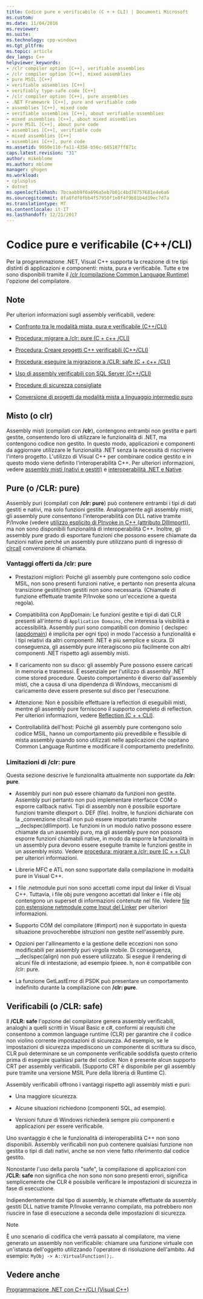 ```yaml
---
title: Codice pure e verificabile (C + + CLI) | Documenti Microsoft
ms.custom: 
ms.date: 11/04/2016
ms.reviewer: 
ms.suite: 
ms.technology: cpp-windows
ms.tgt_pltfrm: 
ms.topic: article
dev_langs: C++
helpviewer_keywords:
- /clr compiler option [C++], verifiable assemblies
- /clr compiler option [C++], mixed assemblies
- pure MSIL [C++]
- verifiable assemblies [C++]
- verifiably type-safe code [C++]
- /clr compiler option [C++], pure assemblies
- .NET Framework [C++], pure and verifiable code
- assemblies [C++], mixed code
- verifiable assemblies [C++], about verifiable assemblies
- mixed assemblies [C++], about mixed assemblies
- pure MSIL [C++], about pure code
- assemblies [C++], verifiable code
- mixed assemblies [C++]
- assemblies [C++], pure code
ms.assetid: 9050e110-fa11-4356-b56c-665187ff871c
caps.latest.revision: "31"
author: mikeblome
ms.author: mblome
manager: ghogen
ms.workload:
- cplusplus
- dotnet
ms.openlocfilehash: 7bcaabb9f0a696a5eb7b01c4bd78757681e4e6a6
ms.sourcegitcommit: 8fa8fdf0fbb4f57950f1e8f4f9b81b4d39ec7d7a
ms.translationtype: MT
ms.contentlocale: it-IT
ms.lasthandoff: 12/21/2017
---
```

# <a name="pure-and-verifiable-code-ccli"></a>Codice pure e verificabile (C++/CLI)
Per la programmazione .NET, Visual C++ supporta la creazione di tre tipi distinti di applicazioni e componenti: mista, pura e verificabile. Tutte e tre sono disponibili tramite il [/clr (compilazione Common Language Runtime)](../build/reference/clr-common-language-runtime-compilation.md) l'opzione del compilatore.  
  
## <a name="remarks"></a>Note  
 Per ulteriori informazioni sugli assembly verificabili, vedere:  
  
-   [Confronto tra le modalità mista, pura e verificabile (C++/CLI)](../dotnet/mixed-pure-and-verifiable-feature-comparison-cpp-cli.md)  
  
-   [Procedura: migrare a /clr: pure (C + c++ /CLI)](../dotnet/how-to-migrate-to-clr-pure-cpp-cli.md)  
  
-   [Procedura: Creare progetti C++ verificabili (C++/CLI)](../dotnet/how-to-create-verifiable-cpp-projects-cpp-cli.md)  
  
-   [Procedura: eseguire la migrazione a /CLR: safe (C + c++ /CLI)](../dotnet/how-to-migrate-to-clr-safe-cpp-cli.md)  
  
-   [Uso di assembly verificabili con SQL Server (C++/CLI)](../dotnet/using-verifiable-assemblies-with-sql-server-cpp-cli.md)  
  
-   [Procedure di sicurezza consigliate](../security/security-best-practices-for-cpp.md)  
  
-   [Conversione di progetti da modalità mista a linguaggio intermedio puro](../dotnet/converting-projects-from-mixed-mode-to-pure-intermediate-language.md)  
  
## <a name="mixed-clr"></a>Misto (o clr)  
 Assembly misti (compilati con **/clr**), contengono entrambi non gestita e parti gestite, consentendo loro di utilizzare le funzionalità di .NET, ma contengono codice non gestito. In questo modo, applicazioni e componenti da aggiornare utilizzare le funzionalità .NET senza la necessità di riscrivere l'intero progetto. L'utilizzo di Visual C++ per combinare codice gestito e in questo modo viene definito l'interoperabilità C++. Per ulteriori informazioni, vedere [assembly misti (nativi e gestiti)](../dotnet/mixed-native-and-managed-assemblies.md) e [interoperabilità .NET e Native](../dotnet/native-and-dotnet-interoperability.md).  
  
## <a name="pure-clrpure"></a>Pure (o /CLR: pure)  
 Assembly puri (compilati con **/clr: pure**) può contenere entrambi i tipi di dati gestiti e nativi, ma solo funzioni gestite. Analogamente agli assembly misti, gli assembly pure consentono l'interoperabilità con DLL native tramite P/Invoke (vedere [utilizzo esplicito di PInvoke in C++ (attributo DllImport)](../dotnet/using-explicit-pinvoke-in-cpp-dllimport-attribute.md)), ma non sono disponibili funzionalità di interoperabilità C++. Inoltre, gli assembly pure grado di esportare funzioni che possono essere chiamate da funzioni native perché un assembly pure utilizzano punti di ingresso di [clrcall](../cpp/clrcall.md) convenzione di chiamata.  
  
### <a name="advantages-of-clrpure"></a>Vantaggi offerti da /clr: pure  
  
-   Prestazioni migliori: Poiché gli assembly pure contengono solo codice MSIL, non sono presenti funzioni native, e pertanto non presenta alcuna transizione gestiti/non gestiti non sono necessaria. (Chiamate di funzione effettuate tramite P/Invoke sono un'eccezione a questa regola).  
  
-   Compatibilità con AppDomain: Le funzioni gestite e tipi di dati CLR presenti all'interno di `Application Domains`, che interessa la visibilità e accessibilità. Assembly puri sono compatibili con dominio ( declspec ([appdomain](../cpp/appdomain.md)) è implicita per ogni tipo) in modo l'accesso a funzionalità e i tipi relativi da altri componenti .NET è più semplice e sicura. Di conseguenza, gli assembly pure interagiscono più facilmente con altri componenti .NET rispetto agli assembly misti.  
  
-   Il caricamento non su disco: gli assembly Pure possono essere caricati in memoria e trasmessi. È essenziale per l'utilizzo di assembly .NET come stored procedure. Questo comportamento è diverso dall'assembly misti, che a causa di una dipendenza di Windows, meccanismi di caricamento deve essere presente sul disco per l'esecuzione.  
  
-   Attenzione: Non è possibile effettuare la reflection di eseguibili misti, mentre gli assembly pure forniscono il supporto completo di reflection. Per ulteriori informazioni, vedere [Reflection (C + + CLI)](../dotnet/reflection-cpp-cli.md).  
  
-   Controllabilità dell'host: Poiché gli assembly pure contengono solo codice MSIL, hanno un comportamento più prevedibile e flessibile di mista assembly quando sono utilizzati nelle applicazioni che ospitano Common Language Runtime e modificare il comportamento predefinito.  
  
### <a name="limitations-of-clrpure"></a>Limitazioni di /clr: pure  
 Questa sezione descrive le funzionalità attualmente non supportate da **/clr: pure**.  
  
-   Assembly puri non può essere chiamato da funzioni non gestite. Assembly puri pertanto non può implementare interfacce COM o esporre callback nativi. Tipi di assembly non è possibile esportare funzioni tramite dllexport o. DEF (file). Inoltre, le funzioni dichiarate con la \_convenzione clrcall non può essere importato tramite \__declspec(dllimport). Le funzioni in un modulo nativo possono essere chiamate da un assembly puro, ma gli assembly pure non possono esporre funzioni chiamabili native, in modo da esporre la funzionalità in un assembly pura devono essere eseguite tramite le funzioni gestite in un assembly misto. Vedere [procedura: migrare a /clr: pure (C + + CLI)](../dotnet/how-to-migrate-to-clr-pure-cpp-cli.md) per ulteriori informazioni.  
  
-   Librerie MFC e ATL non sono supportate dalla compilazione in modalità pure in Visual C++.  
  
-   I file .netmodule puri non sono accettati come input dal linker di Visual C++. Tuttavia, i file obj pure vengono accettati dal linker e i file obj contengono un superset di informazioni contenute nel file. Vedere [file con estensione netmodule come Input del Linker](../build/reference/netmodule-files-as-linker-input.md) per ulteriori informazioni.  
  
-   Supporto COM del compilatore (#import) non è supportato in questa situazione provocherebbe istruzioni non gestite nell'assembly pure.  
  
-   Opzioni per l'allineamento e la gestione delle eccezioni non sono modificabili per assembly puri virgola mobile. Di conseguenza, __declspec(align) non può essere utilizzato. Si esegue il rendering di alcuni file di intestazione, ad esempio fpieee. h, non è compatibile con /clr: pure.  
  
-   La funzione GetLastError di PSDK può presentare un comportamento indefinito durante la compilazione con **/clr: pure**.  
  
## <a name="verifiable-clrsafe"></a>Verificabili (o /CLR: safe)  
 Il **/CLR: safe** l'opzione del compilatore genera assembly verificabili, analoghi a quelli scritti in Visual Basic e c#, conformi ai requisiti che consentono a common language runtime (CLR) per garantire che il codice non violino corrente impostazioni di sicurezza. Ad esempio, se le impostazioni di sicurezza impediscono un componente di scrittura su disco, CLR può determinare se un componente verificabile soddisfa questo criterio prima di eseguire qualsiasi parte del codice. Non è presente alcun supporto CRT per assembly verificabili. (Supporto CRT è disponibile per gli assembly pure tramite una versione MSIL Pure della libreria di Runtime C).  
  
 Assembly verificabili offrono i vantaggi rispetto agli assembly misti e puri:  
  
-   Una maggiore sicurezza.  
  
-   Alcune situazioni richiedono (componenti SQL, ad esempio).  
  
-   Versioni future di Windows richiederà sempre più componenti e applicazioni per essere verificabile.  
  
 Uno svantaggio è che le funzionalità di interoperabilità C++ non sono disponibili. Assembly verificabili non può contenere qualsiasi funzione non gestita o tipi di dati nativi, anche se non viene fatto riferimento dal codice gestito.  
  
 Nonostante l'uso della parola "safe", la compilazione di applicazioni con **/CLR: safe** non significa che non sono non sono presenti errori, significa semplicemente che CLR è possibile verificare le impostazioni di sicurezza in fase di esecuzione.  
  
 Indipendentemente dal tipo di assembly, le chiamate effettuate da assembly gestiti DLL native tramite P/Invoke verranno compilato, ma potrebbero non riuscire in fase di esecuzione a seconda delle impostazioni di sicurezza.  
  
> [!NOTE]
>  È uno scenario di codifica che verrà passato al compilatore, ma viene generato un assembly non verificabile: chiamare una funzione virtuale con un'istanza dell'oggetto utilizzando l'operatore di risoluzione dell'ambito.  Ad esempio: `MyObj -> A::VirtualFunction();`.  
  
## <a name="see-also"></a>Vedere anche  
 [Programmazione .NET con C++/CLI (Visual C++)](../dotnet/dotnet-programming-with-cpp-cli-visual-cpp.md)